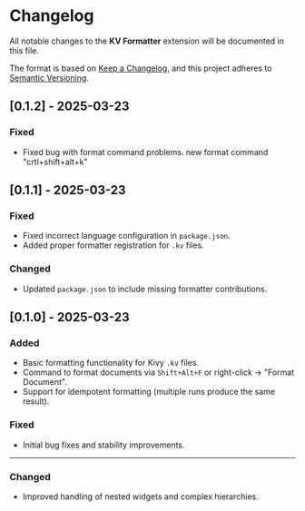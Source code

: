 # Changelog

All notable changes to the **KV Formatter** extension will be documented in this file.

The format is based on [Keep a Changelog](http://keepachangelog.com/), and this project adheres to [Semantic Versioning](https://semver.org/).



## [0.1.2] - 2025-03-23
### Fixed
- Fixed bug with format command problems. new format command "crtl+shift+alt+k"

## [0.1.1] - 2025-03-23
### Fixed
- Fixed incorrect language configuration in `package.json`.
- Added proper formatter registration for `.kv` files.

### Changed
- Updated `package.json` to include missing formatter contributions.

## [0.1.0] - 2025-03-23
### Added
- Basic formatting functionality for Kivy `.kv` files.
- Command to format documents via `Shift+Alt+F` or right-click → "Format Document".
- Support for idempotent formatting (multiple runs produce the same result).

### Fixed
- Initial bug fixes and stability improvements.

---


### Changed
- Improved handling of nested widgets and complex hierarchies.
